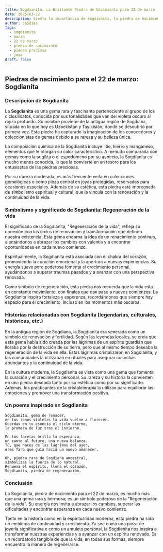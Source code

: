 ```yaml
---
title: Sogdianita, La Brillante Piedra de Nacimiento para 22 de marzo
date: 2025-03-22
description: Sienta la importancia de Sogdianita, la piedra de nacimiento de 22 de marzo que simboliza Regeneración de la vida. Deje que su belleza y significado iluminen su día.
author: 365días
tags:
  - sogdianita
  - marzo
  - 22 de marzo
  - piedra de nacimiento
  - piedra preciosa
  - joya
draft: false
---
```



## Piedras de nacimiento para el 22 de marzo: Sogdianita

### Descripción de Sogdianita

La **Sogdianita** es una gema rara y fascinante perteneciente al grupo de los ciclosilicatos, conocida por sus tonalidades que van del violeta oscuro al rojizo profundo. Su nombre proviene de la antigua región de Sogdiana, situada en lo que hoy es Uzbekistán y Tayikistán, donde se descubrió por primera vez. Esta piedra ha capturado la imaginación de los conocedores y coleccionistas de gemas debido a su rareza y su belleza única.

La composición química de la Sogdianita incluye litio, hierro y manganeso, elementos que le otorgan su color característico. A menudo comparada con gemas como la sugilita o el espodumeno por su aspecto, la Sogdianita es mucho menos conocida, lo que la convierte en un tesoro para los entusiastas de las piedras preciosas.

Por su dureza moderada, es más frecuente verla en colecciones gemológicas o como pieza central en joyas protegidas, reservadas para ocasiones especiales. Además de su estética, esta piedra está impregnada de simbolismo espiritual y cultural, que la vincula con la renovación y la continuidad de la vida.

### Simbolismo y significado de Sogdianita: Regeneración de la vida

El significado de la Sogdianita, "Regeneración de la vida", refleja su conexión con los ciclos de renovación y transformación que definen nuestra existencia. Esta gema encarna la idea de un renacimiento continuo, alentándonos a abrazar los cambios con valentía y a encontrar oportunidades en cada nuevo comienzo.

Espiritualmente, la Sogdianita está asociada con el chakra del corazón, promoviendo la curación emocional y la apertura a nuevas experiencias. Su energía suave pero poderosa fomenta el crecimiento personal, ayudándonos a superar traumas pasados y a avanzar con una perspectiva renovada.

Como símbolo de regeneración, esta piedra nos recuerda que la vida está en constante movimiento, con finales que dan paso a nuevos comienzos. La Sogdianita inspira fortaleza y esperanza, recordándonos que siempre hay espacio para el crecimiento, incluso en los momentos más oscuros.

### Historias relacionadas con Sogdianita (legendarias, culturales, históricas, etc.)

En la antigua región de Sogdiana, la Sogdianita era venerada como un símbolo de renovación y fertilidad. Según las leyendas locales, se creía que esta gema había sido creada por las lágrimas de un espíritu guardián que lloraba por la destrucción de su tierra, pero que al mismo tiempo deseaba la regeneración de la vida en ella. Estas lágrimas cristalizaron en Sogdianita, y las comunidades la utilizaban en rituales para asegurar cosechas abundantes y la continuidad de la vida.

En la cultura moderna, la Sogdianita es vista como una gema que fomenta la curación y el crecimiento personal. Su rareza y su historia la convierten en una piedra deseada tanto por su estética como por su significado. Además, los practicantes de la cristaloterapia la utilizan para equilibrar las emociones y promover una transformación positiva.

### Un poema inspirado en Sogdianita

```
Sogdianita, gema de renacer,  
en tus tonos violetas la vida vuelve a florecer.  
Guardas en tu esencia el ciclo eterno,  
la promesa de luz tras el invierno.  

En tus facetas brilla la esperanza,  
un canto al futuro, una nueva balanza.  
Tú, que naces de las lágrimas del ayer,  
eres faro que guía hacia un nuevo amanecer.  

Oh, piedra rara de Sogdiana ancestral,  
simbolizas la fuerza de lo natural.  
Renueva el espíritu, llena el corazón,  
Sogdianita, piedra de regeneración.
```

### Conclusión

La Sogdianita, piedra de nacimiento para el 22 de marzo, es mucho más que una gema rara y hermosa; es un símbolo poderoso de la "Regeneración de la vida". Su energía nos invita a abrazar los cambios, superar las dificultades y encontrar esperanza en cada nuevo comienzo.

Tanto en la historia como en la espiritualidad moderna, esta piedra ha sido un emblema de continuidad y crecimiento. Ya sea como una pieza de joyería significativa o como un amuleto personal, la Sogdianita nos inspira a transformar nuestras experiencias y a avanzar con un espíritu renovado. Es un recordatorio tangible de que la vida, en todas sus formas, siempre encuentra la manera de regenerarse.